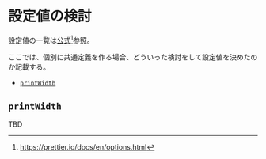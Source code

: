 # 設定値の検討

設定値の一覧は[公式](https://prettier.io/docs/en/options.html)[^prettier-config-list]参照。

[^prettier-config-list]: https://prettier.io/docs/en/options.html

ここでは、個別に共通定義を作る場合、どういった検討をして設定値を決めたのか記載する。

<!-- vim-markdown-toc GFM -->

* [`printWidth`](#printwidth)

<!-- vim-markdown-toc -->

## `printWidth`

TBD
